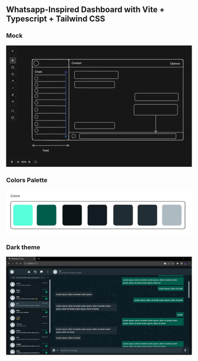 ## Whatsapp-Inspired Dashboard with Vite + Typescript + Tailwind CSS

### Mock

![Mock](./mock.PNG)

### Colors Palette

![Colors](./colors.PNG)

### Dark theme

![Dark Theme](./dark-mode.PNG)

